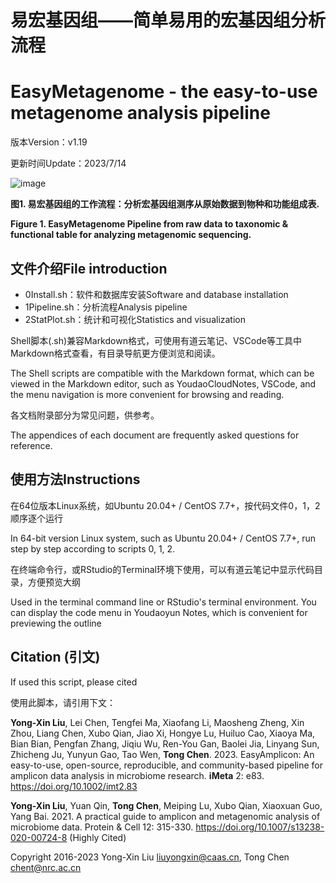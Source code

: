 # 易宏基因组——简单易用的宏基因组分析流程 
# EasyMetagenome - the easy-to-use metagenome analysis pipeline

版本Version：v1.19

更新时间Update：2023/7/14

![image](http://www.imeta.science/github/EasyMetagenome/result/EasyMetagenomePipeline.jpg)

**图1. 易宏基因组的工作流程：分析宏基因组测序从原始数据到物种和功能组成表.**

**Figure 1. EasyMetagenome Pipeline from raw data to taxonomic & functional table for analyzing metagenomic sequencing.**


## 文件介绍File introduction

- 0Install.sh：软件和数据库安装Software and database installation
- 1Pipeline.sh：分析流程Analysis pipeline
- 2StatPlot.sh：统计和可视化Statistics and visualization

Shell脚本(.sh)兼容Markdown格式，可使用有道云笔记、VSCode等工具中Markdown格式查看，有目录导航更方便浏览和阅读。

The Shell scripts are compatible with the Markdown format, which can be viewed in the Markdown editor, such as YoudaoCloudNotes, VSCode, and the menu navigation is more convenient for browsing and reading.

各文档附录部分为常见问题，供参考。

The appendices of each document are frequently asked questions for reference.

## 使用方法Instructions

在64位版本Linux系统，如Ubuntu 20.04+ / CentOS 7.7+，按代码文件0，1，2顺序逐个运行

In 64-bit version Linux system, such as Ubuntu 20.04+ / CentOS 7.7+, run step by step according to scripts 0, 1, 2.

在终端命令行，或RStudio的Terminal环境下使用，可以有道云笔记中显示代码目录，方便预览大纲

Used in the terminal command line or RStudio's terminal environment. You can display the code menu in Youdaoyun Notes, which is convenient for previewing the outline

## Citation (引文)

If used this script, please cited

使用此脚本，请引用下文：

**Yong-Xin Liu**, Lei Chen, Tengfei Ma, Xiaofang Li, Maosheng Zheng, Xin Zhou, Liang Chen, Xubo Qian, Jiao Xi, Hongye Lu, Huiluo Cao, Xiaoya Ma, Bian Bian, Pengfan Zhang, Jiqiu Wu, Ren-You Gan, Baolei Jia, Linyang Sun, Zhicheng Ju, Yunyun Gao, Tao Wen, **Tong Chen**. 2023. EasyAmplicon: An easy-to-use, open-source, reproducible, and community-based pipeline for amplicon data analysis in microbiome research. **iMeta** 2: e83. https://doi.org/10.1002/imt2.83

**Yong-Xin Liu**, Yuan Qin, **Tong Chen**, Meiping Lu, Xubo Qian, Xiaoxuan Guo, Yang Bai. 2021. A practical guide to amplicon and metagenomic analysis of microbiome data. Protein & Cell 12: 315-330. https://doi.org/10.1007/s13238-020-00724-8 (Highly Cited)
 
Copyright 2016-2023 Yong-Xin Liu <liuyongxin@caas.cn>, Tong Chen <chent@nrc.ac.cn>